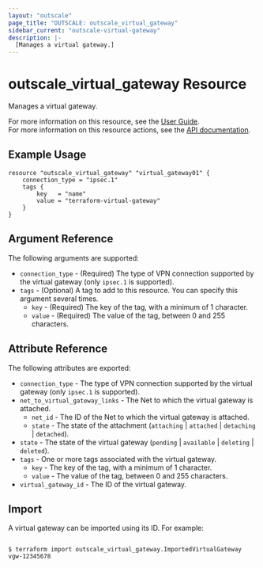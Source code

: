 ```yaml
---
layout: "outscale"
page_title: "OUTSCALE: outscale_virtual_gateway"
sidebar_current: "outscale-virtual-gateway"
description: |-
  [Manages a virtual gateway.]
---
```


# outscale_virtual_gateway Resource

Manages a virtual gateway.

For more information on this resource, see the [User Guide](https://docs.outscale.com/en/userguide/About-Virtual-Private-Gateways.html).  
For more information on this resource actions, see the [API documentation](https://docs.outscale.com/api#3ds-outscale-api-virtualgateway).

## Example Usage

```hcl
resource "outscale_virtual_gateway" "virtual_gateway01" {
	connection_type = "ipsec.1"
	tags {
		key   = "name"
		value = "terraform-virtual-gateway"
	}
}
```

## Argument Reference

The following arguments are supported:

* `connection_type` - (Required) The type of VPN connection supported by the virtual gateway (only `ipsec.1` is supported).
* `tags` - (Optional) A tag to add to this resource. You can specify this argument several times.
    * `key` - (Required) The key of the tag, with a minimum of 1 character.
    * `value` - (Required) The value of the tag, between 0 and 255 characters.

## Attribute Reference

The following attributes are exported:

* `connection_type` - The type of VPN connection supported by the virtual gateway (only `ipsec.1` is supported).
* `net_to_virtual_gateway_links` - The Net to which the virtual gateway is attached.
    * `net_id` - The ID of the Net to which the virtual gateway is attached.
    * `state` - The state of the attachment (`attaching` \| `attached` \| `detaching` \| `detached`).
* `state` - The state of the virtual gateway (`pending` \| `available` \| `deleting` \| `deleted`).
* `tags` - One or more tags associated with the virtual gateway.
    * `key` - The key of the tag, with a minimum of 1 character.
    * `value` - The value of the tag, between 0 and 255 characters.
* `virtual_gateway_id` - The ID of the virtual gateway.

## Import

A virtual gateway can be imported using its ID. For example:

```console

$ terraform import outscale_virtual_gateway.ImportedVirtualGateway vgw-12345678

```
